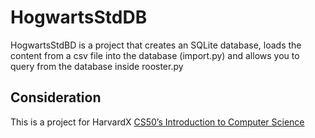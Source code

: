 # HogwartsStdDB

HogwartsStdBD is a project that creates an SQLite database, loads the content from a csv file into the database (import.py) and allows you to query from the database inside rooster.py

## Consideration

This is a project for HarvardX [CS50’s Introduction to Computer Science]( https://cs50.harvard.edu/x/2020/)
